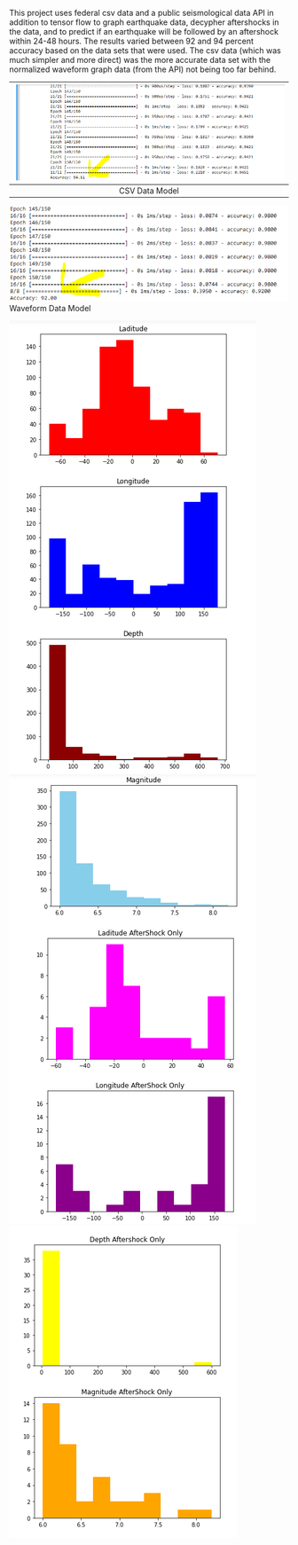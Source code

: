 This project uses federal csv data and a public seismological data API in addition to tensor flow
to graph earthquake data, decypher aftershocks in the data, and to predict if an earthquake will
be followed by an aftershock within 24-48 hours. The results varied between 92 and 94 percent accuracy
based on the data sets that were used. The csv data (which was much simpler and more direct) was the more
accurate data set with the normalized waveform graph data (from the API) not being too far behind.

|![alt text](./accuracy.PNG)|
|:--:| 
|CSV Data Model|



![alt text](./acc2.PNG)
Waveform Data Model


![alt text](./graphs1.PNG)
![alt text](./graphs2.PNG)
![alt text](./graphs3.PNG)
